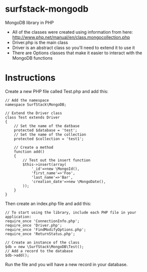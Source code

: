 surfstack-mongodb
=================

MongoDB library in PHP

* All of the classes were created using information from here:
  http://www.php.net/manual/en/class.mongocollection.php
* Driver.php is the main class
* Driver is an abstract class so you'll need to extend it to use it
* There are Options classes that make it easier to interact with the MongoDB functions 

Instructions
===================
Create a new PHP file called Test.php and add this:

    // Add the namespace
    namespace SurfStack\MongoDB;
    
    // Extend the Driver class
    class Test extends Driver
    {
        // Set the name of the datbase
        protected $database = 'test';
        // Set the name of the collection
        protected $collection = 'test1';
        
        // Create a method
        function add()
        {
            // Test out the insert function
            $this->insert(array(
                '_id'=>new \MongoId(),
                'first_name'=>'Foo',
                'last_name'=>'Bar',
                'creation_date'=>new \MongoDate(),
            ));
        }
    }


Then create an index.php file and add this:

    // To start using the library, include each PHP file in your application:
    require_once 'ConnectionInfo.php';
    require_once 'Driver.php';
    require_once 'FindModifyOptions.php';
    require_once 'ReturnStatus.php';
    
    // Create an instance of the class
    $db = new \SurfStack\MongoDB\Test();
    // Add a record to the database
    $db->add();
    
Run the file and you will have a new record in your database.